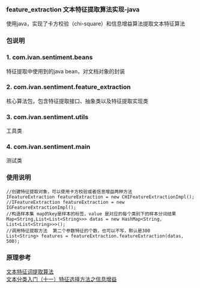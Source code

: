 ### feature_extraction  文本特征提取算法实现-java
使用java，实现了卡方校验（chi-square）和信息增益算法提取文本特征算法  
### 包说明  
### 1. com.ivan.sentiment.beans  
特征提取中使用到的java bean，对文档对象的封装  
### 2. com.ivan.sentiment.feature_extraction  
核心算法包，包含特征提取接口、抽象类以及特征提取实现类  
### 3. com.ivan.sentiment.utils  
工具类  
### 4. com.ivan.sentiment.main  
测试类  
### 使用说明  
    //创建特征提取对象，可以使用卡方校验或者信息增益两种方法
    IFeatureExtraction featureExtraction = new CHIFeatureExtractionImpl();
    //IFeatureExtraction featureExtraction = new IGFeatureExtractionImpl();
    //构造样本集 map的key是样本的标签，value 是对应的每个类别下的样本分词结果
    Map<String,List<List<String>>> datas = new HashMap<String, List<List<String>>>();
    //调用特征提取方法  第二个参数特征的个数，也可以不写，默认是300
    List<String> features = featureExtraction.featureExtraction(datas, 500);  

### 原理参考  
[文本特征词提取算法](http://www.cnblogs.com/chenying99/p/5018196.html)  
[文本分类入门（十一）特征选择方法之信息增益](http://www.blogjava.net/zhenandaci/archive/2016/08/11/261701.html#431534)
